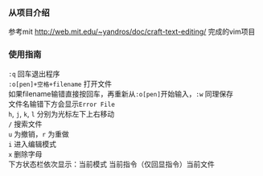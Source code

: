 ### 从项目介绍
参考mit http://web.mit.edu/~yandros/doc/craft-text-editing/ 完成的vim项目
### 使用指南
`:q` 回车退出程序\
`:o[pen]+空格+filename` 打开文件\
如果filename输错直接按回车，再重新从`:o[pen]`开始输入，`:w` 同理保存\
文件名输错下方会显示`Error File`\
`h`, `j`, `k`, `l` 分别为光标左下上右移动\
`/` 搜索文件\
`u` 为撤销，`r` 为重做\
`i` 进入编辑模式\
`x` 删除字母\
下方状态栏依次显示：当前模式 当前指令（仅回显指令）当前文件